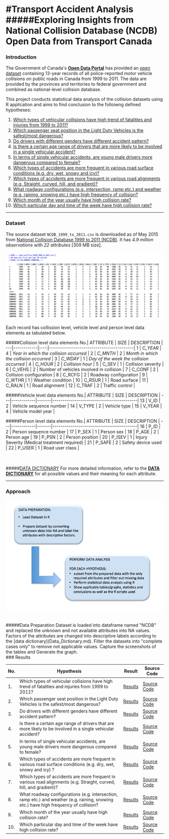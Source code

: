 
#Transport Accident Analysis
#####**Exploring Insights from National Collision Database (NCDB) Open Data from Transport Canada**
===========

### Introduction
The Government of Canada's [**Open Data Portal**](http://open.canada.ca/en) has provided an [open dataset](http://open.canada.ca/data/en/dataset/1eb9eba7-71d1-4b30-9fb1-30cbdab7e63a) containing 13-year records of all police-reported motor vehicle collisions on public roads in Canada from 1999 to 2011. The data are provided by the provinces and territories to federal government and combined as national-level collision database. 

This project conducts statistical data analysis of the collision datasets using R application and aims to find conclusion to the folloiwng defined hypotheses:

1. [Which types of vehicular collisions have high trend of fatalities and injuries from 1999 to 2011?](doc/H01/Hypothesis_01.md)
2. [Which passenger seat position in the Light Duty Vehicles is the safest/most dangerous?](doc/H02/Hypothesis_02.md)
3. [Do drivers with different genders have different accident pattern?](doc/H03/Hypothesis_03.md)
4. [Is there a certain age range of drivers that are more likely to be involved in a single vehicular accident?](doc/H04/Hypothesis_04.md)
5. [In terms of single vehicular accidents, are young male drivers more dangerous compared to female?](doc/H05/Hypothesis_05.md)
6. [Which types of accidents are more frequent in various road surface conditions (e.g. dry, wet, snowy and icy)?](doc/H06/Hypothesis_06.md)
7. [Which types of accidents are more frequent in various road alignments (e.g. Straight, curved, hill, and gradient)?](doc/H07/Hypothesis_07.md)
8. [What roadway configurations (e.g. intersection, ramp etc.) and weather (e.g. raining, snowing etc.) have high frequency of collision?](doc/H08/Hypothesis_08.md)
9. [Which month of the year usually have high collision rate?](doc/H09/Hypothesis_09.md)
10. [Which particular day and time of the week have high collision rate?](doc/H10/Hypothesis_10.md)

----

### Dataset
The source dataset `NCDB_1999_to_2011.csv` is downloaded as of May 2015 from [National Collision Database 1999 to 2011 (NCDB)](http://open.canada.ca/data/en/dataset/1eb9eba7-71d1-4b30-9fb1-30cbdab7e63a). It has *4.9 million observations* with *22 attributes*  [309 MB size]. 

![](doc/NCDB_Raw_Sample.png)


Each record has collission level, vehicle level and person level data elements as tabulated below.

#####Collision level data elements
No.| ATTRIBUTE  | SIZE  | DESCRIPTION                              |
---|------------|:---:|------------------------------------------|
1  | *C_YEAR*    |  4	| *Year in which the collision occurred* 	   |
2  | *C_MNTH*   |  2	| *Month in which the collision occurred*    |
3  | *C_WDAY*   |  1	| *Day of the week the collision occurred*   |
4  | *C_HOUR*   |  2	| *Collision hour*                           |
5  | C_SEV      |  1	| Collision severity                       |
6  | C_VEHS     |  2	| Number of vehicles involved in collision |
7  | C_CONF     |  2	| Collision configuration                  |
8  | C_RCFG     |  2	| Roadway configuration	                   |
9  | C_WTHR     |  1	| Weather condition	                   |
10 | C_RSUR     |  1	| Road surface                             |
11 | C_RALN     |  1	| Road alignment	                   |
12 | C_TRAF     |  2	| Traffic control                          |

#####Vehicle level data elements
No.| ATTRIBUTE  | SIZE  | DESCRIPTION                              |
---|------------|-------|------------------------------------------|
13  | V_ID      |  2   | Vehicle sequence number                   |
14  | V_TYPE    |  2   | Vehicle type                              |
15  | V_YEAR    |  4   | Vehicle model year                        |

#####Person level data elements
No.| ATTRIBUTE  | SIZE  | DESCRIPTION                              |
---|------------|-------|------------------------------------------|
16 | P_ID       |  2    | Person sequence number                   |
17 | P_SEX      |  1    | Person sex                               |
18 | P_AGE      |  2    | Person age	                           |
19 | P_PSN      |  2    | Person position	                   |
20 | P_ISEV     |  1    | Injury Severity (Medical treatment required)             |
21 | P_SAFE     |  2    | Safety device used	                   |
22 | P_USER     |  1    | Road user class	                   |

<br><br>
#####[DATA DICTIONARY](doc/Data_Dictionary.md)
For more detailed information, refer to the [**DATA DICTIONARY**](doc/Data_Dictionary.md) for all possible values and their meaning for each attribute.

----

### Approach

![](doc/Approach_Diagram.png)


<BR>
#####Data Preparation
Dataset is loaded into dataframe named "NCDB" and replaced the unknown and not available attributes into NA values.
Factors of the attributes are changed into descriptive labels according to the [data dictionary](Data_Dictionary.md).
Filter the datasets into "complete cases only" to remove not applicable values.
Capture the screenshots of the tables and Generate the graph.


<BR>
### Results

No. | Hypothesis | Result | Source Code 
----|-----------|--------|------------|
1. | Which types of vehicular collisions have high trend of fatalities and injuries from 1999 to 2011? | [Results](doc/H01/Hypothesis_01.md) | [Source Code](doc/H01/H01_scripts.R)
2. | Which passenger seat position in the Light Duty Vehicles is the safest/most dangerous?| [Results](doc/H02/Hypothesis_02.md) | [Source Code](doc/H02/H02_scripts.R)
3. | Do drivers with different genders have different accident pattern?| [Results](doc/H03/Hypothesis_03.md) | [Source Code](doc/H03/H03_scripts.R)
4. | Is there a certain age range of drivers that are more likely to be involved in a single vehicular accident? | [Results](doc/H04/Hypothesis_04.md) | [Source Code](doc/H04/H04_scripts.R)
5. | In terms of single vehicular accidents, are young male drivers more dangerous compared to female? | [Results](doc/H05/Hypothesis_05.md) | [Source Code](doc/H05/H05_scripts.R)
6. | Which types of accidents are more frequent in various road surface conditions (e.g. dry, wet, snowy and icy) ? | [Results](doc/H06/Hypothesis_06.md) | [Source Code](doc/H06/H06_scripts.R)
7. | Which types of accidents are more frequent in various road alignments (e.g. Straight, curved, hill, and gradient)? | [Results](doc/H07/Hypothesis_07.md) | [Source Code](doc/H07/H07_scripts.R)
8. | What roadway configurations (e.g. intersection, ramp etc.) and weather (e.g. raining, snowing etc.) have high frequency of collision?| [Results](doc/H08/Hypothesis_08.md) | [Source Code](doc/H08/H08_scripts.R)
9. | Which month of the year usually have high collision rate? | [Results](doc/H09/Hypothesis_09.md) | [Source Code](doc/H09/H09_scripts.R)
10. | Which particular day and time of the week have high collision rate? | [Results](doc/H10/Hypothesis_10.md) | [Source Code](doc/H10/H10_scripts.R)


